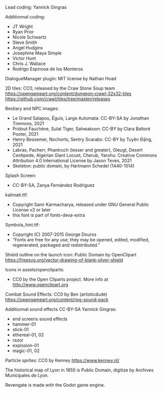 Lead coding: Yannick Gingras

Additionnal coding: 
- JT Wright
- Ryan Prior
- Nicole Schwartz
- Steve Smith
- Angel Hudgins
- Josephine Maya Simple
- Victor Hunt
- Chris J. Wallace
- Rodrigo Espinosa de los Monteros

DialogueManager plugin: MIT license by Nathan Hoad

2D tiles: CC0, released by the Craw Stone Soup team
https://opengameart.org/content/dungeon-crawl-32x32-tiles
https://github.com/crawl/tiles/tree/master/releases

Bestiary and NPC images:
- Le Grand Salapou, Éguis, Large Automata: CC-BY-SA by Jonathan Timmons, 2021
- Pridout Fauchève, Sulat Tiger, Sahwakoon: CC-BY by Clara Baltoré Pooter, 2021
- Henry Bessemer, Nochorts, Sentry Scarabs: CC-BY by Tuyên Đặng, 2021
- Labras, Pacherr, Phantruch (lesser and greater), Gleugt, Desert Centipede, Algerian Giant Locust, Cherub, Yarohu: Creative Commons Attribution 4.0 International License by Jason Teves, 2021
- Skeleton: public domain, by Hartmann Schedel (1440-1514)

Splash Screen:
- CC-BY-SA, Zanya Fernández Rodríguez

kalimati.ttf:
- Copyright Sanir Karmacharya, released under GNU General Public License v2 or later
- this font is part of fonts-deva-extra

Symbola_hint.ttf:
- Copyright (C) 2007-2015 George Douros
- "Fonts are free for any use; they may be opened, edited, modified, regenerated, packaged and redistributed."

Shield outline on the launch icon: 
Public Domain by OpenClipart
https://freesvg.org/vector-drawing-of-blank-silver-shield

Icons in assets/opencliparts: 
- CC0 by the Open Cliparts project. More info at http://www.openclipart.org

Combat Sound Effects:
CC0 by Ben (artisticdude)
https://opengameart.org/content/rpg-sound-pack

Additionnal sound effects CC-BY-SA Yannick Gingras:
- end screens sound effects
- hammer-01
- stick-01
- ethereal-01, 02
- razor
- explosion-01
- magic-01, 02

Particle sprites:
CC0 by Kenney
https://www.kenney.nl/

The historical map of Lyon in 1855 is Public Domain, digitize by Archives Municipales de Lyon.

Revengate is made with the Godot game engine.

